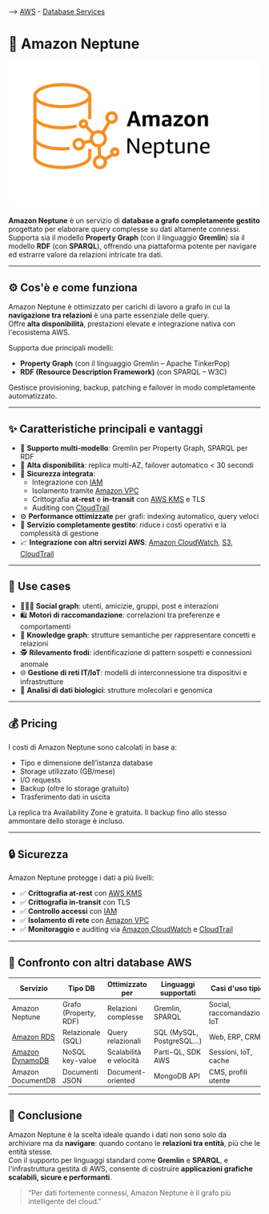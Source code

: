 --> [AWS](/00-Intro/AWS.md)  -  [Database Services](/04-Database-services/AWS-Databases.md)
# 🧠 Amazon Neptune

![Neptune](img/neptune.png)

**Amazon Neptune** è un servizio di **database a grafo completamente gestito** progettato per elaborare query complesse su dati altamente connessi. Supporta sia il modello **Property Graph** (con il linguaggio **Gremlin**) sia il modello **RDF** (con **SPARQL**), offrendo una piattaforma potente per navigare ed estrarre valore da relazioni intricate tra dati.

---

## ⚙️ Cos'è e come funziona

Amazon Neptune è ottimizzato per carichi di lavoro a grafo in cui la **navigazione tra relazioni** è una parte essenziale delle query.  
Offre **alta disponibilità**, prestazioni elevate e integrazione nativa con l'ecosistema AWS.

Supporta due principali modelli:

- **Property Graph** (con il linguaggio Gremlin – Apache TinkerPop)
- **RDF (Resource Description Framework)** (con SPARQL – W3C)

Gestisce provisioning, backup, patching e failover in modo completamente automatizzato.

---

## ✨ Caratteristiche principali e vantaggi

- 🔄 **Supporto multi-modello**: Gremlin per Property Graph, SPARQL per RDF  
- 📡 **Alta disponibilità**: replica multi-AZ, failover automatico < 30 secondi  
- 🔐 **Sicurezza integrata**:
  - Integrazione con [IAM](/09-Sicurezza-Compliance-Governance/Sicurezza/AWS-IAM.md)
  - Isolamento tramite [Amazon VPC](/03-CDN-e-Networking/Amazon-VPC.md)
  - Crittografia **at-rest** e **in-transit** con [AWS KMS](/09-Sicurezza-Compliance-Governance/Sicurezza/AWS-KMS.md) e TLS
  - Auditing con [CloudTrail](/08-Auditing-Monitoring-Logging/Amazon-CloudTrail.md)  
- ⚙️ **Performance ottimizzate** per grafi: indexing automatico, query veloci  
- 🧩 **Servizio completamente gestito**: riduce i costi operativi e la complessità di gestione  
- 📈 **Integrazione con altri servizi AWS**: [Amazon CloudWatch](/08-Auditing-Monitoring-Logging/Amazon-CloudWatch.md), [S3](/02-Storage-services/Amazon-S3.md), [CloudTrail](/08-Auditing-Monitoring-Logging/Amazon-CloudTrail.md)  

---

## 💼 Use cases

- 🧑‍🤝‍🧑 **Social graph**: utenti, amicizie, gruppi, post e interazioni  
- 🛍️ **Motori di raccomandazione**: correlazioni tra preferenze e comportamenti  
- 🧠 **Knowledge graph**: strutture semantiche per rappresentare concetti e relazioni  
- 🕵️ **Rilevamento frodi**: identificazione di pattern sospetti e connessioni anomale  
- 🌐 **Gestione di reti IT/IoT**: modelli di interconnessione tra dispositivi e infrastrutture  
- 🧬 **Analisi di dati biologici**: strutture molecolari e genomica

---

## 💰 Pricing

I costi di Amazon Neptune sono calcolati in base a:

- Tipo e dimensione dell’istanza database
- Storage utilizzato (GB/mese)
- I/O requests
- Backup (oltre lo storage gratuito)
- Trasferimento dati in uscita

La replica tra Availability Zone è gratuita. Il backup fino allo stesso ammontare dello storage è incluso.

---

## 🔒 Sicurezza

Amazon Neptune protegge i dati a più livelli:

- ✅ **Crittografia at-rest** con [AWS KMS](/09-Sicurezza-Compliance-Governance/Sicurezza/AWS-KMS.md)
- ✅ **Crittografia in-transit** con TLS
- ✅ **Controllo accessi** con [IAM](/09-Sicurezza-Compliance-Governance/Sicurezza/AWS-IAM.md)
- ✅ **Isolamento di rete** con [Amazon VPC](/03-CDN-e-Networking/Amazon-VPC.md)
- ✅ **Monitoraggio** e auditing via [Amazon CloudWatch](/08-Auditing-Monitoring-Logging/Amazon-CloudWatch.md) e [CloudTrail](/08-Auditing-Monitoring-Logging/Amazon-CloudTrail.md)  

---

## 🔁 Confronto con altri database AWS

| Servizio          | Tipo DB             | Ottimizzato per       | Linguaggi supportati        | Casi d'uso tipici             |
|-------------------|---------------------|------------------------|-----------------------------|-------------------------------|
| Amazon Neptune     | Grafo (Property, RDF)| Relazioni complesse    | Gremlin, SPARQL             | Social, raccomandazioni, IoT |
| [Amazon RDS](/04-Database-services/Amazon-RDS.md)         | Relazionale (SQL)    | Query relazionali      | SQL (MySQL, PostgreSQL…)    | Web, ERP, CRM                 |
| [Amazon DynamoDB](/04-Database-services/Amazon-DynamoDB.md)    | NoSQL key-value      | Scalabilità e velocità | Parti-QL, SDK AWS           | Sessioni, IoT, cache          |
| Amazon DocumentDB  | Documenti JSON       | Document-oriented      | MongoDB API                 | CMS, profili utente           |

---

## 📌 Conclusione

Amazon Neptune è la scelta ideale quando i dati non sono solo da archiviare ma da **navigare**: quando contano le **relazioni tra entità**, più che le entità stesse.  
Con il supporto per linguaggi standard come **Gremlin** e **SPARQL**, e l'infrastruttura gestita di AWS, consente di costruire **applicazioni grafiche scalabili, sicure e performanti**.

> “Per dati fortemente connessi, Amazon Neptune è il grafo più intelligente del cloud.”
